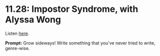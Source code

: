 # 11.28: Impostor Syndrome, with Alyssa Wong 

Listen [here](http://www.writingexcuses.com/2016/07/10/11-28-impostor-syndrome-with-alyssa-wong/). 

**Prompt:** Grow sideways! Write something that you’ve never tried to write, genre-wise.
